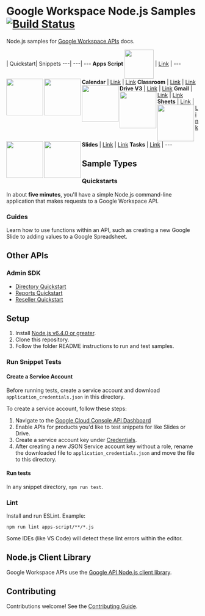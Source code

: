 # Google Workspace Node.js Samples [![Build Status](https://travis-ci.org/googleworkspace/node-samples.svg?branch=master)](https://travis-ci.org/googleworkspace/node-samples)

Node.js samples for [Google Workspace APIs](https://developers.google.com/workspace/) docs.

| Quickstart| Snippets
---| ---| ---
**Apps&nbsp;Script** <img src="https://www.gstatic.com/images/branding/product/2x/apps_script_96dp.png" align="center" width="76px"/> | [Link](https://developers.google.com/apps-script/api/quickstart/nodejs)      | ---
**Calendar** <img src="https://www.gstatic.com/images/branding/product/2x/calendar_96dp.png" align="left" width="96px"/>              | [Link](https://developers.google.com/google-apps/calendar/quickstart/nodejs) | [Link](https://developers.google.com/calendar/overview)
**Classroom** <img src="https://www.gstatic.com/images/branding/product/2x/classroom_96dp.png" align="left" width="96px"/>            | [Link](https://developers.google.com/classroom/quickstart/nodejs)            | [Link](https://developers.google.com/classroom/guides/get-started)
**Drive V3** <img src="https://www.gstatic.com/images/branding/product/2x/drive_96dp.png" align="left" width="96px"/>                 | [Link](https://developers.google.com/drive/v3/web/quickstart/nodejs)         | [Link](https://developers.google.com/drive/v3/web/about-sdk)
**Gmail** <img src="https://www.gstatic.com/images/branding/product/2x/gmail_96dp.png" align="left" width="96px"/>                    | [Link](https://developers.google.com/gmail/api/quickstart/nodejs)            | [Link](https://developers.google.com/gmail/api/guides/)
**Sheets** <img src="https://www.gstatic.com/images/branding/product/2x/sheets_96dp.png" align="left" width="96px"/>                  | [Link](https://developers.google.com/sheets/api/quickstart/nodejs)           | [Link](https://developers.google.com/sheets/api/guides/concepts)
**Slides** <img src="https://www.gstatic.com/images/branding/product/2x/slides_96dp.png" align="left" width="96px"/>                  | [Link](https://developers.google.com/slides/quickstart/nodejs)               | [Link](https://developers.google.com/slides/how-tos/overview)
**Tasks** <img src="https://www.gstatic.com/images/branding/product/2x/tasks_96dp.png" align="left" width="96px"/>                    | [Link](https://developers.google.com/tasks/quickstart/nodejs)                | ---

## Sample Types

### Quickstarts

In about **five minutes**, you'll have a simple Node.js command-line application that makes requests to a Google Workspace API.

### Guides

Learn how to use functions within an API, such as creating a new Google Slide to adding values to a Google Spreadsheet.

## Other APIs

### Admin SDK

- [Directory Quickstart](https://developers.google.com/admin-sdk/directory/v1/quickstart/nodejs)
- [Reports Quickstart](https://developers.google.com/admin-sdk/reports/v1/quickstart/nodejs)
- [Reseller Quickstart](https://developers.google.com/admin-sdk/reseller/v1/quickstart/nodejs)

## Setup

1. Install [Node.js v6.4.0 or greater](https://nodejs.org).
1. Clone this repository.
1. Follow the folder README instructions to run and test samples.

### Run Snippet Tests

#### Create a Service Account

Before running tests, create a service account and download `application_credentials.json` in this directory.

To create a service account, follow these steps:

1. Navigate to the [Google Cloud Console API Dashboard](https://console.cloud.google.com/apis/dashboard)
1. Enable APIs for products you'd like to test snippets for like Slides or Drive.
1. Create a service account key under [Credentials](https://console.cloud.google.com/apis/credentials).
1. After creating a new JSON Service account key without a role, rename the downloaded file to `application_credentials.json` and move the file to this directory.

#### Run tests

In any snippet directory, `npm run test`.

### Lint

Install and run ESLint. Example:

```shell
npm run lint apps-script/**/*.js
```

Some IDEs (like VS Code) will detect these lint errors within the editor.

## Node.js Client Library

Google Workspace APIs use the [Google API Node.js client library](https://github.com/google/google-api-nodejs-client).

## Contributing

Contributions welcome! See the [Contributing Guide](CONTRIBUTING.md).
